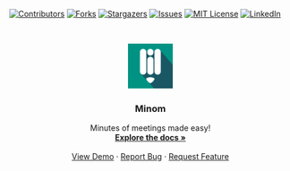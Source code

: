 <!-- PROJECT SHIELDS -->
[![Contributors][contributors-shield]][contributors-url]
[![Forks][forks-shield]][forks-url]
[![Stargazers][stars-shield]][stars-url]
[![Issues][issues-shield]][issues-url]
[![MIT License][license-shield]][license-url]
[![LinkedIn][linkedin-shield]][linkedin-url]



<!-- PROJECT LOGO -->
<br />
<p align="center">
  <a href="https://github.com/joandaadbm/minom">
    <img src="images/logo.png" alt="Logo" width="80" height="80">
  </a>

  <h3 align="center">Minom</h3>

  <p align="center">
    Minutes of meetings made easy!
    <br />
    <a href="https://bit.ly/minom-docs"><strong>Explore the docs »</strong></a>
    <br />
    <br />
    <a href="https://bit.ly/minom-beta">View Demo</a>
    ·
    <a href="https://github.com/joandaadbm/minom/issues">Report Bug</a>
    ·
    <a href="https://github.com/joandaadbm/minom/issues">Request Feature</a>
  </p>
</p>



<!-- MARKDOWN LINKS & IMAGES -->
<!-- https://www.markdownguide.org/basic-syntax/#reference-style-links -->
[contributors-shield]: https://img.shields.io/github/contributors/joandaadbm/minom.svg?style=for-the-badge
[contributors-url]: https://github.com/joandaadbm/minom/graphs/contributors
[forks-shield]: https://img.shields.io/github/forks/joandaadbm/minom.svg?style=for-the-badge
[forks-url]: https://github.com/joandaadbm/minom/network/members
[stars-shield]: https://img.shields.io/github/stars/joandaadbm/minom.svg?style=for-the-badge
[stars-url]: https://github.com/joandaadbm/minom/stargazers
[issues-shield]: https://img.shields.io/github/issues/joandaadbm/minom.svg?style=for-the-badge
[issues-url]: https://github.com/joandaadbm/minom/issues
[license-shield]: https://img.shields.io/github/license/joandaadbm/minom.svg?style=for-the-badge
[license-url]: https://github.com/joandaadbm/minom/blob/master/LICENSE.txt
[linkedin-shield]: https://img.shields.io/badge/-LinkedIn-black.svg?style=for-the-badge&logo=linkedin&colorB=555
[linkedin-url]: https://www.linkedin.com/in/joandafebrian/

